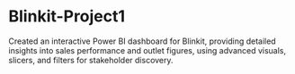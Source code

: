 # Blinkit-Project1
Created an interactive Power BI dashboard for Blinkit, providing detailed insights into sales performance and outlet figures, using advanced visuals, slicers, and filters for stakeholder discovery.
